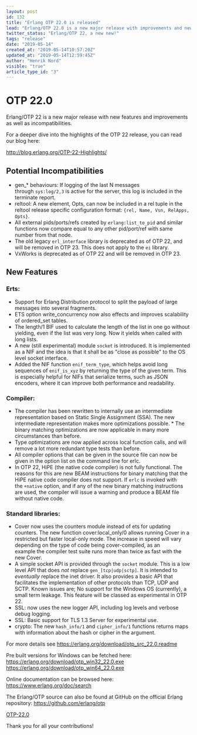 ```yaml
---
layout: post
id: 132
title: "Erlang OTP 22.0 is released"
lead: "Erlang/OTP 22.0 is a new major release with improvements and new features, as well as some incompatibilities."
twitter_status: "Erlang/OTP 22, a new new!"
tags: "release"
date: "2019-05-14"
created_at: "2019-05-14T10:57:20Z"
updated_at: "2019-05-14T12:59:45Z"
author: "Henrik Nord"
visible: "true"
article_type_id: "3"
---
```


# OTP 22.0

Erlang/OTP 22 is a new major release with new features and improvements as well as incompatibilities.

For a deeper dive into the highlights of the OTP 22 release, you can read our blog here:

<http://blog.erlang.org/OTP-22-Highlights/>

## Potential Incompatibilities
* gen_* behaviours: If logging of the last N messages through `sys:log/2,3` is active for the server, this log is included in the terminate report.
* reltool: A new element, Opts, can now be included in a rel tuple in the reltool release specific configuration format: `{rel, Name, Vsn, RelApps, Opts}`.
* All external pids/ports/refs created by `erlang:list_to_pid` and similar functions now compare equal to any other pid/port/ref with same number from that node.
* The old legacy `erl_interface` library is deprecated as of OTP 22, and will be removed in OTP 23. This does not apply to the `ei` library.
* VxWorks is deprecated as of OTP 22 and will be removed in OTP 23.

## New Features

### Erts:
* Support for Erlang Distribution protocol to split the payload of large messages into several fragments.
* ETS option write_concurrency now also effects and improves scalability of ordered_set tables.
* The length/1 BIF used to calculate the length of the list in one go without yielding, even if the list was very long. Now it yields when called with long lists.
* A new (still experimental) module `socket` is introduced. It is implemented as a NIF and the idea is that it shall be as "close as possible" to the OS level socket interface.
* Added the NIF function `enif_term_type`, which helps avoid long sequences of `enif_is_xyz` by returning the type of the given term. This is especially helpful for NIFs that serialize terms, such as JSON encoders, where it can improve both performance and readability.

### Compiler:
* The compiler has been rewritten to internally use an intermediate representation based on Static Single Assignment (SSA). The new intermediate representation makes more optimizations possible. * The binary matching optimizations are now applicable in many more circumstances than before.
* Type optimizations are now applied across local function calls, and will remove a lot more redundant type tests than before.
* All compiler options that can be given in the source file can now be given in the option list on the command line for erlc.
* In OTP 22, HiPE (the native code compiler) is not fully functional. The reasons for this are new BEAM instructions for binary matching that the HiPE native code compiler does not support. If `erlc` is invoked with the `+native` option, and if any of the new binary matching instructions are used, the compiler will issue a warning and produce a BEAM file without native code.

### Standard libraries:
* Cover now uses the counters module instead of ets for updating counters. The new function cover:local_only/0 allows running Cover in a restricted but faster local-only mode. The increase in speed will vary depending on the type of code being cover-compiled, as an example the compiler test suite runs more than twice as fast with the new Cover.
* A simple socket API is provided through the `socket` module. This is a low level API that does *not* replace `gen_[tcp|udp|sctp]`. It is intended to *eventually* replace the inet driver. It also provides a basic API that facilitates the implementation of other protocols than TCP, UDP and SCTP. Known issues are; No support for the Windows OS (currently), a small term leakage. This feature will be classed as experimental in OTP 22.
* SSL: now uses the new logger API, including log levels and verbose debug logging.
* SSL: Basic support for TLS 1.3 Server for experimental use.
* crypto: The new `hash_info/1` and `cipher_info/1` functions returns maps with information about the hash or cipher in the argument.

For more details see
<https://erlang.org/download/otp_src_22.0.readme>

Pre built versions for Windows can be fetched here:
<https://erlang.org/download/otp_win32_22.0.exe>
<https://erlang.org/download/otp_win64_22.0.exe>

Online documentation can be browsed here:
<https://www.erlang.org/doc/search>

The Erlang/OTP source can also be found at GitHub on the official Erlang repository:
<https://github.com/erlang/otp>

[OTP-22.0](https://github.com/erlang/otp/releases/tag/OTP-22.0)

Thank you for all your contributions!
